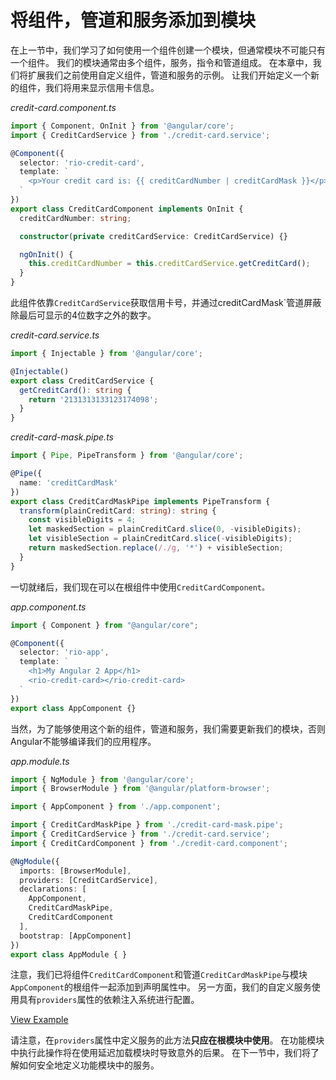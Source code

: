 # 将组件，管道和服务添加到模块

在上一节中，我们学习了如何使用一个组件创建一个模块，但通常模块不可能只有一个组件。 我们的模块通常由多个组件，服务，指令和管道组成。 在本章中，我们将扩展我们之前使用自定义组件，管道和服务的示例。
让我们开始定义一个新的组件，我们将用来显示信用卡信息。

*credit-card.component.ts*

```typescript
import { Component, OnInit } from '@angular/core';
import { CreditCardService } from './credit-card.service';

@Component({
  selector: 'rio-credit-card',
  template: `
    <p>Your credit card is: {{ creditCardNumber | creditCardMask }}</p>
  `
})
export class CreditCardComponent implements OnInit {
  creditCardNumber: string;

  constructor(private creditCardService: CreditCardService) {}

  ngOnInit() {
    this.creditCardNumber = this.creditCardService.getCreditCard();
  }
}
```

此组件依靠`CreditCardService`获取信用卡号，并通过creditCardMask`管道屏蔽除最后可显示的4位数字之外的数字。

*credit-card.service.ts*

```typescript
import { Injectable } from '@angular/core';

@Injectable()
export class CreditCardService {
  getCreditCard(): string {
    return '2131313133123174098';
  }
}
```

*credit-card-mask.pipe.ts*

```typescript
import { Pipe, PipeTransform } from '@angular/core';

@Pipe({
  name: 'creditCardMask'
})
export class CreditCardMaskPipe implements PipeTransform {
  transform(plainCreditCard: string): string {
    const visibleDigits = 4;
    let maskedSection = plainCreditCard.slice(0, -visibleDigits);
    let visibleSection = plainCreditCard.slice(-visibleDigits);
    return maskedSection.replace(/./g, '*') + visibleSection;
  }
}
```

一切就绪后，我们现在可以在根组件中使用`CreditCardComponent。`

*app.component.ts*

```typescript
import { Component } from "@angular/core";

@Component({
  selector: 'rio-app',
  template: `
    <h1>My Angular 2 App</h1>
    <rio-credit-card></rio-credit-card>
  `
})
export class AppComponent {}
```

当然，为了能够使用这个新的组件，管道和服务，我们需要更新我们的模块，否则Angular不能够编译我们的应用程序。

*app.module.ts*

```typescript
import { NgModule } from '@angular/core';
import { BrowserModule } from '@angular/platform-browser';

import { AppComponent } from './app.component';

import { CreditCardMaskPipe } from './credit-card-mask.pipe';
import { CreditCardService } from './credit-card.service';
import { CreditCardComponent } from './credit-card.component';

@NgModule({
  imports: [BrowserModule],
  providers: [CreditCardService],
  declarations: [
    AppComponent,
    CreditCardMaskPipe,
    CreditCardComponent
  ],
  bootstrap: [AppComponent]
})
export class AppModule { }
```

注意，我们已将组件`CreditCardComponent`和管道`CreditCardMaskPipe`与模块`AppComponent`的根组件一起添加到声明属性中。 另一方面，我们的自定义服务使用具有`providers`属性的依赖注入系统进行配置。

[View Example](https://plnkr.co/edit/Jab7Wsijc9w0rbgdIBDO?p=preview)

请注意，在`providers`属性中定义服务的此方法**只应在根模块中使用**。 在功能模块中执行此操作将在使用延迟加载模块时导致意外的后果。
在下一节中，我们将了解如何安全地定义功能模块中的服务。